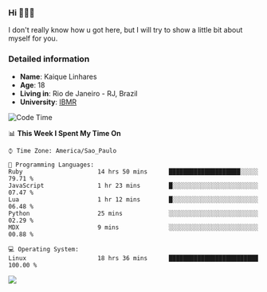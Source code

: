 ### Hi 🙋🏽‍♂️

I don't really know how u got here, but I will try to show a little bit about myself for you.

### Detailed information

* **Name**: Kaique Linhares
* **Age**: 18
* **Living in**: Rio  de Janeiro - RJ, Brazil
* **University**: [IBMR](https://www.ibmr.br/)

<!--START_SECTION:waka-->
![Code Time](http://img.shields.io/badge/Code%20Time-482%20hrs%2030%20mins-blue)

📊 **This Week I Spent My Time On** 

```text
⌚︎ Time Zone: America/Sao_Paulo

💬 Programming Languages: 
Ruby                     14 hrs 50 mins      ████████████████████░░░░░   79.71 % 
JavaScript               1 hr 23 mins        █░░░░░░░░░░░░░░░░░░░░░░░░   07.47 % 
Lua                      1 hr 12 mins        █░░░░░░░░░░░░░░░░░░░░░░░░   06.48 % 
Python                   25 mins             ░░░░░░░░░░░░░░░░░░░░░░░░░   02.29 % 
MDX                      9 mins              ░░░░░░░░░░░░░░░░░░░░░░░░░   00.88 % 

💻 Operating System: 
Linux                    18 hrs 36 mins      █████████████████████████   100.00 % 

```


<!--END_SECTION:waka-->

<a href="https://www.linkedin.com/in/kaique-linhares-25a840208/"  target="_blank"><img src="https://img.shields.io/badge/-LinkedIn-%230077B5?style=for-the-badge&logo=linkedin&logoColor=white" target="_blank"></a>
